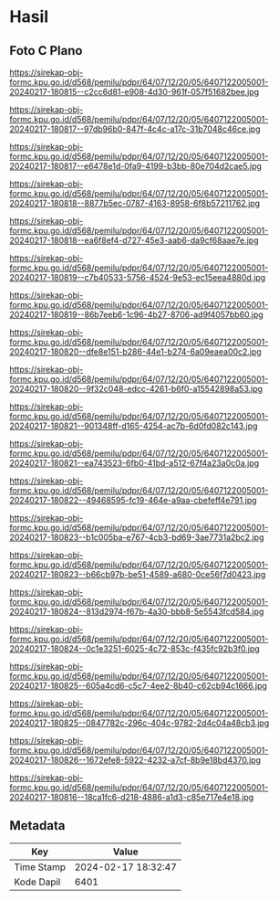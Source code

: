 # Hasil

## Foto C Plano

https://sirekap-obj-formc.kpu.go.id/d568/pemilu/pdpr/64/07/12/20/05/6407122005001-20240217-180815--c2cc6d81-e908-4d30-961f-057f51682bee.jpg

https://sirekap-obj-formc.kpu.go.id/d568/pemilu/pdpr/64/07/12/20/05/6407122005001-20240217-180817--97db96b0-847f-4c4c-a17c-31b7048c46ce.jpg

https://sirekap-obj-formc.kpu.go.id/d568/pemilu/pdpr/64/07/12/20/05/6407122005001-20240217-180817--e6478e1d-0fa9-4199-b3bb-80e704d2cae5.jpg

https://sirekap-obj-formc.kpu.go.id/d568/pemilu/pdpr/64/07/12/20/05/6407122005001-20240217-180818--8877b5ec-0787-4163-8958-6f8b57211762.jpg

https://sirekap-obj-formc.kpu.go.id/d568/pemilu/pdpr/64/07/12/20/05/6407122005001-20240217-180818--ea6f8ef4-d727-45e3-aab6-da9cf68aae7e.jpg

https://sirekap-obj-formc.kpu.go.id/d568/pemilu/pdpr/64/07/12/20/05/6407122005001-20240217-180819--c7b40533-5756-4524-9e53-ec15eea4880d.jpg

https://sirekap-obj-formc.kpu.go.id/d568/pemilu/pdpr/64/07/12/20/05/6407122005001-20240217-180819--86b7eeb6-1c96-4b27-8706-ad9f4057bb60.jpg

https://sirekap-obj-formc.kpu.go.id/d568/pemilu/pdpr/64/07/12/20/05/6407122005001-20240217-180820--dfe8e151-b286-44e1-b274-6a09eaea00c2.jpg

https://sirekap-obj-formc.kpu.go.id/d568/pemilu/pdpr/64/07/12/20/05/6407122005001-20240217-180820--9f32c048-edcc-4261-b6f0-a15542898a53.jpg

https://sirekap-obj-formc.kpu.go.id/d568/pemilu/pdpr/64/07/12/20/05/6407122005001-20240217-180821--901348ff-d165-4254-ac7b-6d0fd082c143.jpg

https://sirekap-obj-formc.kpu.go.id/d568/pemilu/pdpr/64/07/12/20/05/6407122005001-20240217-180821--ea743523-6fb0-41bd-a512-67f4a23a0c0a.jpg

https://sirekap-obj-formc.kpu.go.id/d568/pemilu/pdpr/64/07/12/20/05/6407122005001-20240217-180822--49468595-fc19-464e-a9aa-cbefeff4e791.jpg

https://sirekap-obj-formc.kpu.go.id/d568/pemilu/pdpr/64/07/12/20/05/6407122005001-20240217-180823--b1c005ba-e767-4cb3-bd69-3ae7731a2bc2.jpg

https://sirekap-obj-formc.kpu.go.id/d568/pemilu/pdpr/64/07/12/20/05/6407122005001-20240217-180823--b66cb97b-be51-4589-a680-0ce56f7d0423.jpg

https://sirekap-obj-formc.kpu.go.id/d568/pemilu/pdpr/64/07/12/20/05/6407122005001-20240217-180824--813d2974-f67b-4a30-bbb8-5e5543fcd584.jpg

https://sirekap-obj-formc.kpu.go.id/d568/pemilu/pdpr/64/07/12/20/05/6407122005001-20240217-180824--0c1e3251-6025-4c72-853c-f435fc92b3f0.jpg

https://sirekap-obj-formc.kpu.go.id/d568/pemilu/pdpr/64/07/12/20/05/6407122005001-20240217-180825--605a4cd6-c5c7-4ee2-8b40-c62cb94c1666.jpg

https://sirekap-obj-formc.kpu.go.id/d568/pemilu/pdpr/64/07/12/20/05/6407122005001-20240217-180825--0847782c-296c-404c-9782-2d4c04a48cb3.jpg

https://sirekap-obj-formc.kpu.go.id/d568/pemilu/pdpr/64/07/12/20/05/6407122005001-20240217-180826--1672efe8-5922-4232-a7cf-8b9e18bd4370.jpg

https://sirekap-obj-formc.kpu.go.id/d568/pemilu/pdpr/64/07/12/20/05/6407122005001-20240217-180816--18ca1fc6-d218-4886-a1d3-c85e717e4e18.jpg


## Metadata

| Key        | Value               |
| ---------- | ------------------- |
| Time Stamp | 2024-02-17 18:32:47 |
| Kode Dapil | 6401                |



